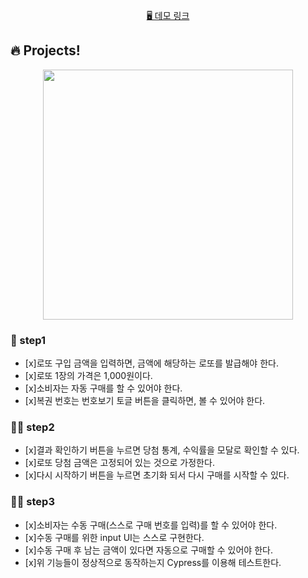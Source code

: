 <p align="middle">
  <a href="https://austin.park420.github.io/js-lotto/">🖥️ 데모 링크</a>
</p>

## 🔥 Projects!

<p align="middle">
  <img width="400" src="./src/images/lotto_ui.png">
</p>

### 🎯 step1

- [x]로또 구입 금액을 입력하면, 금액에 해당하는 로또를 발급해야 한다.
- [x]로또 1장의 가격은 1,000원이다.
- [x]소비자는 자동 구매를 할 수 있어야 한다.
- [x]복권 번호는 번호보기 토글 버튼을 클릭하면, 볼 수 있어야 한다.

### 🎯🎯 step2

- [x]결과 확인하기 버튼을 누르면 당첨 통계, 수익률을 모달로 확인할 수 있다.
- [x]로또 당첨 금액은 고정되어 있는 것으로 가정한다.
- [x]다시 시작하기 버튼을 누르면 초기화 되서 다시 구매를 시작할 수 있다.

### 🎯🎯 step3

- [x]소비자는 수동 구매(스스로 구매 번호를 입력)를 할 수 있어야 한다.
- [x]수동 구매를 위한 input UI는 스스로 구현한다.
- [x]수동 구매 후 남는 금액이 있다면 자동으로 구매할 수 있어야 한다.
- [x]위 기능들이 정상적으로 동작하는지 Cypress를 이용해 테스트한다.

